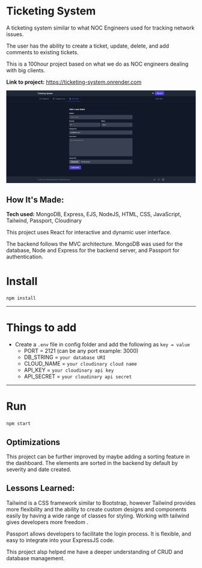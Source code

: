 # Ticketing System

A ticketing system similar to what NOC Engineers used for tracking network issues. 

The user has the ability to create a ticket, update, delete, and add comments to existing tickets.

This is a 100hour project based on what we do as NOC engineers dealing with big clients.

**Link to project:** https://ticketing-system.onrender.com

![alt tag](https://github.com/Jmpmen/my-portfolio/blob/main/images/thumbs/04.jpg)

## How It's Made:

**Tech used:** MongoDB, Express, EJS, NodeJS, HTML, CSS, JavaScript, Tailwind, Passport, Cloudinary

This project uses React for interactive and dynamic user interface.

The backend follows the MVC architecture. MongoDB was used for the database, Node and Express for the backend server, and Passport for authentication.

# Install

`npm install`

---

# Things to add

- Create a `.env` file in config folder and add the following as `key = value`
  - PORT = 2121 (can be any port example: 3000)
  - DB_STRING = `your database URI`
  - CLOUD_NAME = `your cloudinary cloud name`
  - API_KEY = `your cloudinary api key`
  - API_SECRET = `your cloudinary api secret`

---

# Run

`npm start`


## Optimizations

This project can be further improved by maybe adding a sorting feature in the dashboard. The elements are sorted in the backend by default by severity and date created.

## Lessons Learned:

Tailwind is a CSS framework similar to Bootstrap, however Tailwind provides more flexibility and the ability to create custom designs and components easily by having a wide range of classes for styling. Working with tailwind gives developers more freedom .

Passport allows developers to facilitate the login process. It is flexible, and easy to integrate into your ExpressJS code.

This project alsp helped me have a deeper understanding of CRUD and database management.